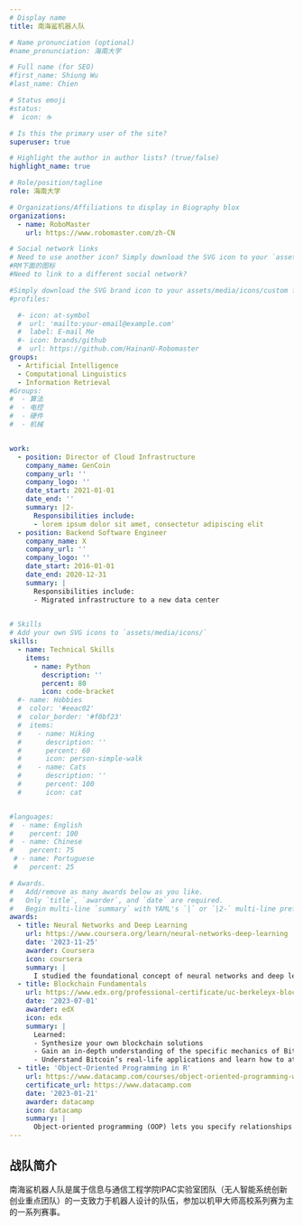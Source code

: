 ```yaml
---
# Display name
title: 南海鲨机器人队

# Name pronunciation (optional)
#name_pronunciation: 海南大学

# Full name (for SEO)
#first_name: Shiung Wu
#last_name: Chien

# Status emoji
#status:
#  icon: ☕️

# Is this the primary user of the site?
superuser: true

# Highlight the author in author lists? (true/false)
highlight_name: true

# Role/position/tagline
role: 海南大学

# Organizations/Affiliations to display in Biography blox
organizations:
  - name: RoboMaster
    url: https://www.robomaster.com/zh-CN

# Social network links
# Need to use another icon? Simply download the SVG icon to your `assets/media/icons/` folder.
#RM下面的图标
#Need to link to a different social network?

#Simply download the SVG brand icon to your assets/media/icons/custom folder. For example, if you download the Facebook logo to assets/media/icons/custom/facebook.svg, you can enter icon: "custom/facebook" to show the Facebook icon.
#profiles:

  #- icon: at-symbol
  #  url: 'mailto:your-email@example.com'
  #  label: E-mail Me
  #- icon: brands/github
  #  url: https://github.com/HainanU-Robomaster
groups:
  - Artificial Intelligence
  - Computational Linguistics
  - Information Retrieval
#Groups:
#  - 算法
#  - 电控
#  - 硬件
#  - 机械


work:
  - position: Director of Cloud Infrastructure
    company_name: GenCoin
    company_url: ''
    company_logo: ''
    date_start: 2021-01-01
    date_end: ''
    summary: |2-
      Responsibilities include:
      - lorem ipsum dolor sit amet, consectetur adipiscing elit
  - position: Backend Software Engineer
    company_name: X
    company_url: ''
    company_logo: ''
    date_start: 2016-01-01
    date_end: 2020-12-31
    summary: |
      Responsibilities include:
      - Migrated infrastructure to a new data center
 

# Skills
# Add your own SVG icons to `assets/media/icons/`
skills:
  - name: Technical Skills
    items:
      - name: Python
        description: ''
        percent: 80
        icon: code-bracket
  #- name: Hobbies
  #  color: '#eeac02'
  #  color_border: '#f0bf23'
  #  items:
  #    - name: Hiking
  #      description: ''
  #      percent: 60
  #      icon: person-simple-walk
  #    - name: Cats
  #      description: ''
  #      percent: 100
  #      icon: cat


#languages:
#  - name: English
#    percent: 100
#  - name: Chinese
#    percent: 75
 # - name: Portuguese
 #   percent: 25

# Awards.
#   Add/remove as many awards below as you like.
#   Only `title`, `awarder`, and `date` are required.
#   Begin multi-line `summary` with YAML's `|` or `|2-` multi-line prefix and indent 2 spaces below.
awards:
  - title: Neural Networks and Deep Learning
    url: https://www.coursera.org/learn/neural-networks-deep-learning
    date: '2023-11-25'
    awarder: Coursera
    icon: coursera
    summary: |
      I studied the foundational concept of neural networks and deep learning. By the end, I was familiar with the significant technological trends driving the rise of deep learning; build, train, and apply fully connected deep neural networks; implement efficient (vectorized) neural networks; identify key parameters in a neural network’s architecture; and apply deep learning to your own applications.
  - title: Blockchain Fundamentals
    url: https://www.edx.org/professional-certificate/uc-berkeleyx-blockchain-fundamentals
    date: '2023-07-01'
    awarder: edX
    icon: edx
    summary: |
      Learned:
      - Synthesize your own blockchain solutions
      - Gain an in-depth understanding of the specific mechanics of Bitcoin
      - Understand Bitcoin’s real-life applications and learn how to attack and destroy Bitcoin, Ethereum, smart contracts and Dapps, and alternatives to Bitcoin’s Proof-of-Work consensus algorithm
  - title: 'Object-Oriented Programming in R'
    url: https://www.datacamp.com/courses/object-oriented-programming-with-s3-and-r6-in-r
    certificate_url: https://www.datacamp.com
    date: '2023-01-21'
    awarder: datacamp
    icon: datacamp
    summary: |
      Object-oriented programming (OOP) lets you specify relationships between functions and the objects that they can act on, helping you manage complexity in your code. This is an intermediate level course, providing an introduction to OOP, using the S3 and R6 systems. S3 is a great day-to-day R programming tool that simplifies some of the functions that you write. R6 is especially useful for industry-specific analyses, working with web APIs, and building GUIs.
---
```


## 战队简介

南海鲨机器人队是属于信息与通信工程学院IPAC实验室团队（无人智能系统创新创业重点团队）的一支致力于机器人设计的队伍，参加以机甲大师高校系列赛为主的一系列赛事。
